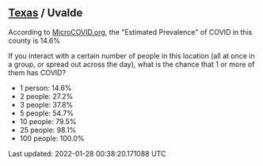 
## [Texas](/united-states/texas) / Uvalde

According to [MicroCOVID.org](http://microcovid.org),
the "Estimated Prevalence" of COVID in this county is 14.6%

If you interact with a certain number of people in this location
(all at once in a group, or spread out across the day), what is the chance that
1 or more of them has COVID?

- 1 person: 14.6%
- 2 people: 27.2%
- 3 people: 37.8%
- 5 people: 54.7%
- 10 people: 79.5%
- 25 people: 98.1%
- 100 people: 100.0%

Last updated: 2022-01-28 00:38:20.171088 UTC

